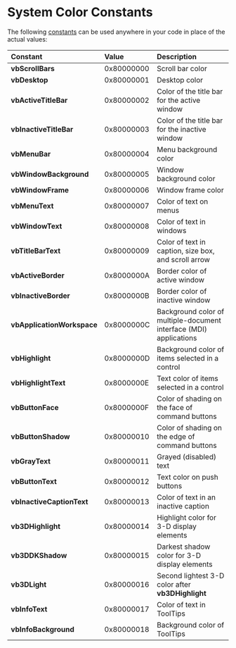 
# System Color Constants

The following [constants](b8bdf64f-5920-1ae9-16d0-b26d09524a30.md) can be used anywhere in your code in place of the actual values:



|**Constant**|**Value**|**Description**|
|:-----|:-----|:-----|
| **vbScrollBars**|0x80000000|Scroll bar color|
| **vbDesktop**|0x80000001|Desktop color|
| **vbActiveTitleBar**|0x80000002|Color of the title bar for the active window|
| **vbInactiveTitleBar**|0x80000003|Color of the title bar for the inactive window|
| **vbMenuBar**|0x80000004|Menu background color|
| **vbWindowBackground**|0x80000005|Window background color|
| **vbWindowFrame**|0x80000006|Window frame color|
| **vbMenuText**|0x80000007|Color of text on menus|
| **vbWindowText**|0x80000008|Color of text in windows|
| **vbTitleBarText**|0x80000009|Color of text in caption, size box, and scroll arrow|
| **vbActiveBorder**|0x8000000A|Border color of active window|
| **vbInactiveBorder**|0x8000000B|Border color of inactive window|
| **vbApplicationWorkspace**|0x8000000C|Background color of multiple-document interface (MDI) applications|
| **vbHighlight**|0x8000000D|Background color of items selected in a control|
| **vbHighlightText**|0x8000000E|Text color of items selected in a control|
| **vbButtonFace**|0x8000000F|Color of shading on the face of command buttons|
| **vbButtonShadow**|0x80000010|Color of shading on the edge of command buttons|
| **vbGrayText**|0x80000011|Grayed (disabled) text|
| **vbButtonText**|0x80000012|Text color on push buttons|
| **vbInactiveCaptionText**|0x80000013|Color of text in an inactive caption|
| **vb3DHighlight**|0x80000014|Highlight color for 3-D display elements|
| **vb3DDKShadow**|0x80000015|Darkest shadow color for 3-D display elements|
| **vb3DLight**|0x80000016|Second lightest 3-D color after  **vb3DHighlight**|
| **vbInfoText**|0x80000017|Color of text in ToolTips|
| **vbInfoBackground**|0x80000018|Background color of ToolTips|
